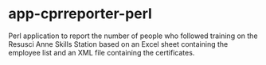 app-cprreporter-perl
====================

Perl application to report the number of people who followed training on the Resusci Anne Skills Station based on an Excel sheet containing the employee list and an XML file containing the certificates.
